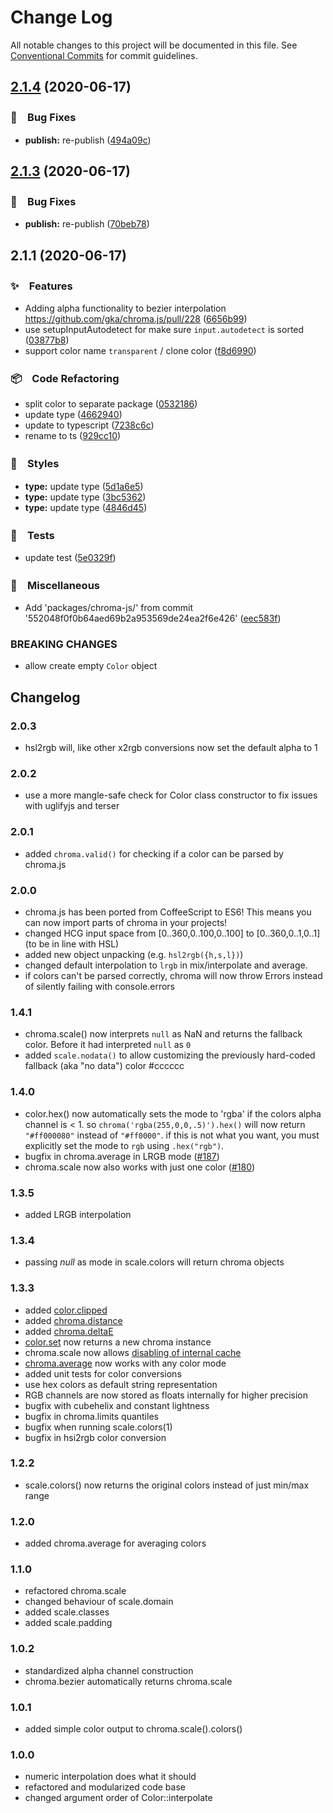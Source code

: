 # Change Log

All notable changes to this project will be documented in this file.
See [Conventional Commits](https://conventionalcommits.org) for commit guidelines.

## [2.1.4](https://github.com/bluelovers/ws-color/compare/@bluelovers/chroma-js@2.1.3...@bluelovers/chroma-js@2.1.4) (2020-06-17)


### 🐛　Bug Fixes

* **publish:** re-publish ([494a09c](https://github.com/bluelovers/ws-color/commit/494a09c8e41674c78f627c08d16d66e0bfb3a992))





## [2.1.3](https://github.com/bluelovers/ws-color/compare/@bluelovers/chroma-js@2.1.1...@bluelovers/chroma-js@2.1.3) (2020-06-17)


### 🐛　Bug Fixes

* **publish:** re-publish ([70beb78](https://github.com/bluelovers/ws-color/commit/70beb7824af318ecb1c4e1634562fe0095bde64c))





## 2.1.1 (2020-06-17)


### ✨　Features

* Adding alpha functionality to bezier interpolation https://github.com/gka/chroma.js/pull/228 ([6656b99](https://github.com/bluelovers/ws-color/commit/6656b99fbc3793c2a9ab8c41352172e7194fde1f))
* use setupInputAutodetect for make sure `input.autodetect` is sorted ([03877b8](https://github.com/bluelovers/ws-color/commit/03877b8b15cf7e40fc595f7f108cb3941f226155))
* support color name `transparent` / clone color ([f8d6990](https://github.com/bluelovers/ws-color/commit/f8d69902f9510d33fd495d8761ad1b7caf17230c))


### 📦　Code Refactoring

* split color to separate package ([0532186](https://github.com/bluelovers/ws-color/commit/0532186a7dd31288377c86a1d752a4c0c961c2fe))
* update type ([4662940](https://github.com/bluelovers/ws-color/commit/4662940ef7a3aa7e7332f5b2938efbe31ea2f39a))
* update to typescript ([7238c6c](https://github.com/bluelovers/ws-color/commit/7238c6cd24a4a7f9e12b80ec3589ebcf66c40b26))
* rename to ts ([929cc10](https://github.com/bluelovers/ws-color/commit/929cc10c00368a6c35e65cfff1086cc587263611))


### 💎　Styles

* **type:** update type ([5d1a6e5](https://github.com/bluelovers/ws-color/commit/5d1a6e54a8e523f70cba6fe2fd9dfdd7f1773a71))
* **type:** update type ([3bc5362](https://github.com/bluelovers/ws-color/commit/3bc536239f41062150e1285435b36132f771362a))
* **type:** update type ([4846d45](https://github.com/bluelovers/ws-color/commit/4846d451ef0bb61ee8f196e26f50ccf96ddeb211))


### 🚨　Tests

* update test ([5e0329f](https://github.com/bluelovers/ws-color/commit/5e0329f40b9ff7821fef6e081fd56d2439964fa6))


### 🔖　Miscellaneous

* Add 'packages/chroma-js/' from commit '552048f0f0b64aed69b2a953569de24ea2f6e426' ([eec583f](https://github.com/bluelovers/ws-color/commit/eec583fcc2a640f88b452ff42bff7622d9e62103))


### BREAKING CHANGES

* allow create empty `Color` object





## Changelog

### 2.0.3
* hsl2rgb will, like other x2rgb conversions now set the default alpha to 1

### 2.0.2
* use a more mangle-safe check for Color class constructor to fix issues with uglifyjs and terser

### 2.0.1
* added `chroma.valid()` for checking if a color can be parsed by chroma.js

### 2.0.0
* chroma.js has been ported from CoffeeScript to ES6! This means you can now import parts of chroma in your projects!
* changed HCG input space from [0..360,0..100,0..100] to [0..360,0..1,0..1] (to be in line with HSL)
* added new object unpacking (e.g. `hsl2rgb({h,s,l})`)
* changed default interpolation to `lrgb` in mix/interpolate and average.
* if colors can't be parsed correctly, chroma will now throw Errors instead of silently failing with console.errors

### 1.4.1
* chroma.scale() now interprets `null` as NaN and returns the fallback color. Before it had interpreted `null` as `0`
* added `scale.nodata()` to allow customizing the previously hard-coded fallback (aka "no data") color #cccccc


### 1.4.0
* color.hex() now automatically sets the mode to 'rgba' if the colors alpha channel is < 1. so `chroma('rgba(255,0,0,.5)').hex()` will now return `"#ff000080"` instead of `"#ff0000"`. if this is not what you want, you must explicitly set the mode to `rgb` using `.hex("rgb")`.
* bugfix in chroma.average in LRGB mode ([#187](https://github.com/gka/chroma.js/issues/187))
* chroma.scale now also works with just one color ([#180](https://github.com/gka/chroma.js/issues/180))


### 1.3.5
* added LRGB interpolation

### 1.3.4
* passing *null* as mode in scale.colors will return chroma objects

### 1.3.3

* added [color.clipped](https://gka.github.io/chroma.js/#color-clipped)
* added [chroma.distance](https://gka.github.io/chroma.js/#chroma-distance)
* added [chroma.deltaE](https://gka.github.io/chroma.js/#chroma-deltae)
* [color.set](https://gka.github.io/chroma.js/#color-set) now returns a new chroma instance
* chroma.scale now allows [disabling of internal cache](https://gka.github.io/chroma.js/#scale-cache)
* [chroma.average](https://gka.github.io/chroma.js/#chroma-average) now works with any color mode
* added unit tests for color conversions
* use hex colors as default string representation
* RGB channels are now stored as floats internally for higher precision
* bugfix with cubehelix and constant lightness
* bugfix in chroma.limits quantiles
* bugfix when running scale.colors(1)
* bugfix in hsi2rgb color conversion

### 1.2.2

* scale.colors() now returns the original colors instead of just min/max range

### 1.2.0

* added chroma.average for averaging colors

### 1.1.0

* refactored chroma.scale
* changed behaviour of scale.domain
* added scale.classes
* added scale.padding

### 1.0.2

* standardized alpha channel construction
* chroma.bezier automatically returns chroma.scale

### 1.0.1

* added simple color output to chroma.scale().colors()

### 1.0.0

* numeric interpolation does what it should
* refactored and modularized code base
* changed argument order of Color::interpolate
